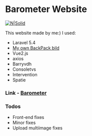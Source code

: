 # Barometer Website

[![N|Solid](http://i.piccy.info/i9/72543b1c5a10c2f50ec5e0cd0f668247/1500981205/105814/1164691/165_227_142_161_8082_ru.jpg)](http://165.227.142.161:8082)

This website made by me:) I used:
  - Laravel 5.4
  - [My own BackPack bild](https://github.com/t1nkl/My-BackPack)
  - Vue2.js
  - axios
  - Barryvdh
  - Consoletvs
  - Intervention
  - Spatie

### Link  -  [Barometer](http://165.227.142.161:8082)

### Todos

 - Front-end fixes
 - Minor fixes
 - Upload multiimage fixes
